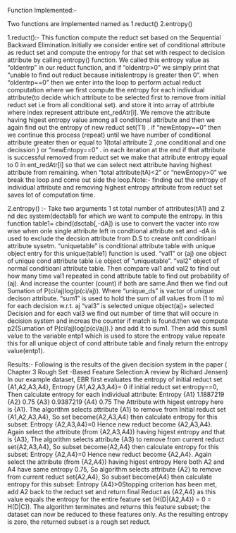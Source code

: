Function Implemented:-

Two functions are implemented named as
1.reduct()
2.entropy()


1.reduct():-
This function compute the reduct set based on the Sequential Backward
Elimination.Initially we consider entire set of conditional attribute as reduct set and compute
the entropy for that set with respect to decision attribute by calling entropy()
function. 
We called this entropy value as “oldentrp” in our reduct function, and
if “oldentrp>0” we simply print that “unable to find out reduct because initialentropy is greater then 0”.
when “oldentrp==0” then we enter into the loop to perform actual reduct
computation where we first compute the entropy for each individual attribute(to
decide which attribute to be selected first to remove from initial reduct set i.e from all
conditional set). and store it into array of attrbiute where index represent attribute
ent_redAtr[i].
We remove the attribute having higest entropy value among all conditional attribute
and then we again find out the entropy of new reduct set(T1) .
if “newEntopy==0” then we continue this process (repeat) until we have number of
conditional attribute greater then or equal to 1(total attribute 2 ,one conditional
and one decission ) or “newEntopy==0” .
in each iteration at the end if that attribute is successful removed from reduct set we
make that attribute entropy equal to 0 in ent_redAtr[i] so that we can select next
attribute having highest attribute from remaining.
when “total attribute(tA)<2” or “newEntopy>0” we break the loop and come out
side the loop.Note:-
finding out the entropy of individual attribute and removing highest entropy attribute
from reduct set saves lot of computation time.


2.entropy() :-
Take two arguments 1 st total number of attributes(tA1) and 2 nd dec
system(dectab1) for which we want to compute the entropy.
In this function table1= cbind(dsctab[,-dA]) is use to convert the vacter into row
wise when onle single attribute left in condtional attribute set and -dA is used to
exclude the decsion attribute from D.S to create onlt conditioanl attribute sysetm.
“uniquetable” is conditional attribute table with unique object entry for this
unique(table1) function is used.
“val1” or (aj) one object of unique cond attribute table i.e object of “uniquetable”.
“val2” object of normal conditioanl attribute table. Then compare val1 and val2 to
find out how many time val1 repeated in cond attribute table to find out probability of
(aj). And increase the counter (count) if both are same.And then we find out Sumation of P(ci/aj)log(p(ci/aj)).
Where “unique_ds” is vactor of unique decison attribute.
“sum1” is used to hold the sum of all values from (1 to m) for each decision w.r.t. aj
“val3” is selected unique object(aj)+ selected Decision
and for each val3 we find out number of time that will occure in decision system and
increas the counter if match is found.then we compute p2{Sumation of P(ci/aj)log(p(ci/aj)).}
and add it to sum1.
Then add this sum1 value to the variable entp1 which is used to store the entropy
value
repeate this for all unique object of cond attribute table and finaly return the entropy
value(entp1).



Results:-
Following is the results of the given decision system in the paper ( Chapter 3 Rough
Set -Based Feature Selection:A review by Richard Jensen)
In our example dataset, EBR first evaluates the entropy of initial reduct set
{A1,A2,A3,A4},
Entropy
{A1,A2,A3,A4}= 0
if initial reduct set entropy==0, Then calculate entropy for each individual attribute:
Entropy
{A1} 1.1887219
{A2} 0.75
{A3} 0.9387219
{A4} 0.75
The Attribute with higest entropy here is {A1}. The algorithm selects attribute {A1}
to remove from Initial reduct set {A1,A2,A3,A4}, So set become{A2,A3,A4} then
calculate entropy for this subset:
Entropy
{A2,A3,A4}=0
Hence new reduct become {A2,A3,A4}.
Again select the attribute (from {A2,A3,A4}) having higest entropy and that is {A3},
The algorithm selects attribute {A3} to remove from current reduct set{A2,A3,A4},
So subset become{A2,A4} then calculate entropy for this subset:
Entropy
{A2,A4}=0
Hence new reduct become {A2,A4}.
Again select the attribute (from {A2,A4}) having higest entropy Here both A2 and
A4 have same entropy 0.75, So algorithm selects attribute {A2} to remove from
current reduct set{A2,A4}, So subset become{A4} then calculate entropy for this
subset:
Entropy
{A4}>0Stopping criterion has been met, add A2 back to the reduct set and return final Reduct
as {A2,A4} as this value equals the entropy for the entire feature set (H(D|{A2,A4})
= 0 = H(D|C)). The algorithm terminates and returns this feature subset; the dataset
can now be reduced to these features only. As the resulting entropy is zero, the
returned subset is a rough set reduct.
